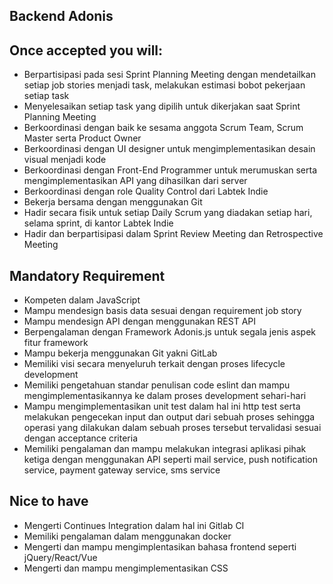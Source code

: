 ## Backend Adonis

## Once accepted you will:

- Berpartisipasi pada sesi Sprint Planning Meeting dengan mendetailkan setiap job stories menjadi 
  task, melakukan estimasi bobot pekerjaan setiap task
- Menyelesaikan setiap task yang dipilih untuk dikerjakan saat Sprint Planning Meeting  
- Berkoordinasi dengan baik ke sesama anggota Scrum Team, Scrum Master serta Product Owner
- Berkoordinasi dengan UI designer untuk mengimplementasikan desain visual menjadi kode
- Berkoordinasi dengan Front-End Programmer untuk merumuskan serta mengimplementasikan API yang 
  dihasilkan dari server
- Berkoordinasi dengan role Quality Control dari Labtek Indie
- Bekerja bersama dengan menggunakan Git
- Hadir secara fisik untuk setiap Daily Scrum yang diadakan setiap hari, selama sprint, di kantor 
  Labtek Indie
- Hadir dan berpartisipasi dalam Sprint Review Meeting dan Retrospective Meeting

## Mandatory Requirement

- Kompeten dalam JavaScript
- Mampu mendesign basis data sesuai dengan requirement job story
- Mampu mendesign API dengan menggunakan REST API
- Berpengalaman dengan Framework Adonis.js untuk segala jenis aspek fitur framework
- Mampu bekerja menggunakan Git yakni GitLab
- Memiliki visi secara menyeluruh terkait dengan proses lifecycle development 
- Memiliki pengetahuan standar penulisan code eslint dan mampu mengimplementasikannya ke dalam proses
  development sehari-hari
- Mampu mengimplementasikan unit test dalam hal ini http test serta melakukan pengecekan input dan
  output dari sebuah proses sehingga operasi yang dilakukan dalam sebuah proses tersebut tervalidasi 
  sesuai dengan acceptance criteria
- Memiliki pengalaman dan mampu melakukan integrasi aplikasi pihak ketiga dengan menggunakan API 
  seperti mail service, push notification service, payment gateway service, sms service

## Nice to have

- Mengerti Continues Integration dalam hal ini Gitlab CI
- Memiliki pengalaman dalam menggunakan docker
- Mengerti dan mampu mengimplentasikan bahasa frontend seperti jQuery/React/Vue
- Mengerti dan mampu mengimplementasikan CSS